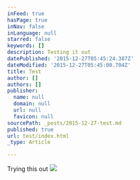 ```yaml
---
inFeed: true
hasPage: true
inNav: false
inLanguage: null
starred: false
keywords: []
description: Testing it out
datePublished: '2015-12-27T05:45:24.387Z'
dateModified: '2015-12-27T05:45:00.704Z'
title: Test
author: []
authors: []
publisher:
  name: null
  domain: null
  url: null
  favicon: null
sourcePath: _posts/2015-12-27-test.md
published: true
url: test/index.html
_type: Article

---
```

Trying this out
![](https://the-grid-user-content.s3-us-west-2.amazonaws.com/ea6aeb5b-4c95-4ed7-aaba-8d51a738b1d4.jpg)